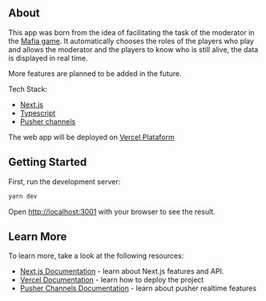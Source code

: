 ## About

This app was born from the idea of facilitating the task of the moderator in the [Mafia game](https://en.wikipedia.org/wiki/Mafia_(party_game)).
It automatically chooses the roles of the players who play and allows the moderator and the players to know who is still alive, the data is displayed in real time.

More features are planned to be added in the future.

Tech Stack:
- [Next.js](https://nextjs.org/)
- [Typescript](https://www.typescriptlang.org/)
- [Pusher channels](https://pusher.com/channels) 

The web app will be deployed on [Vercel Plataform](https://vercel.com/)

## Getting Started

First, run the development server:

```bash
yarn dev
```

Open [http://localhost:3001](http://localhost:3001) with your browser to see the result.

## Learn More

To learn more, take a look at the following resources:

- [Next.js Documentation](https://nextjs.org/docs) - learn about Next.js features and API.
- [Vercel Documentation](https://vercel.com/docs) - learn how to deploy the project
- [Pusher Channels Documentation](https://pusher.com/docs/channels) - learn about pusher realtime features